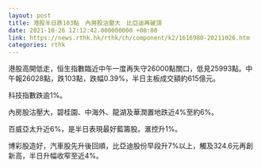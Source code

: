 ```yaml
---
layout: post
title: 港股半日跌103點　內房股沽壓大　比亞迪再破頂
date: 2021-10-26 12:12:42.000000000 +08:00
link: https://news.rthk.hk/rthk/ch/component/k2/1616980-20211026.htm
categories: rthk
---
```


港股高開低走，恒生指數臨近中午一度再失守26000點關口，低見25993點。中午報26028點，跌103點，跌幅0.39%，半日主板成交額約615億元。

科技指數跌逾1%。

內房股沽壓大，碧桂園、中海外、龍湖及華潤置地跌近4%至約6%。

百威亞太升近6%，是半日表現最好藍籌股。滙控升1%。

博彩股造好，汽車股先升後回順，比亞迪股份早段升7%以上，觸及324.6元再創新高，半日升幅收窄至近4%。
